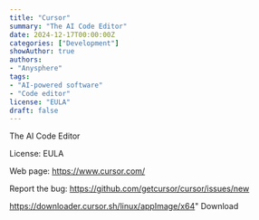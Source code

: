 ```yaml
---
title: "Cursor"
summary: "The AI Code Editor"
date: 2024-12-17T00:00:00Z
categories: ["Development"]
showAuthor: true
authors:
- "Anysphere"
tags: 
- "AI-powered software"
- "Code editor"
license: "EULA"
draft: false
---
```


The AI Code Editor

License: EULA

Web page: <https://www.cursor.com/>

Report the bug: <https://github.com/getcursor/cursor/issues/new>  

https://downloader.cursor.sh/linux/appImage/x64" 
Download
